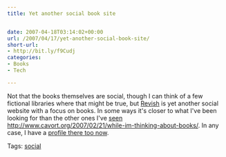 ```yaml
---
title: Yet another social book site


date: 2007-04-18T03:14:02+00:00
url: /2007/04/17/yet-another-social-book-site/
short-url:
- http://bit.ly/f9Cudj
categories:
- Books
- Tech

---
```

<div class='microid-mailto+http:sha1:6b0b0a2409148b2c0b8d8fa53cbdff5d7353bab0'>

Not that the books themselves are social, though I can think of a few fictional libraries where that might be true, but <a href="http://www.revish.com/">Revish</a> is yet another social website with a focus on books. In some ways it's closer to what I've been looking for than the other ones I've <a href="http://www.cavort.org/2007/03/17/too-bad-about-the-name-but/">seen</a> http://www.cavort.org/2007/02/21/while-im-thinking-about-books/. In any case, I have a <a href="http://www.revish.com/people/Cavorter/">profile there too now</a>.

</div>

<div class="st-post-tags">
Tags: <a href="http://www.cavort.org/tag/social/" title="social" rel="tag">social</a><br />
</div>